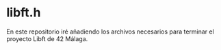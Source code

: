 # libft.h

En este repositorio iré añadiendo los archivos necesarios para terminar el proyecto Libft de 42 Málaga.
